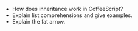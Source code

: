 - How does inheritance work in CoffeeScript?
- Explain list comprehensions and give examples.
- Explain the fat arrow.
